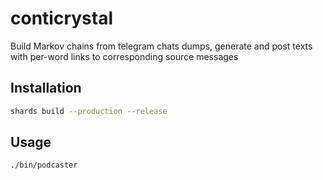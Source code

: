# conticrystal

Build Markov chains from telegram chats dumps, generate and post texts with per-word links to corresponding source messages

## Installation

```bash
shards build --production --release
```

## Usage

```bash
./bin/podcaster
```
